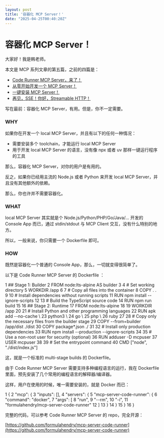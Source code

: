 ```yaml
---
layout: post
title: '容器化 MCP Server！'
date: "2025-04-25T00:40:20Z"
---
```

容器化 MCP Server！
===============

大家好！我是韩老师。

本文是 MCP 系列文章的第五篇，之前的四篇是：

*   [Code Runner MCP Server，来了！](https://mp.weixin.qq.com/s?__biz=MzU1NjgwNTExNQ==&mid=2247498368&idx=1&sn=67b0b87612452ecda9d7551b959476e1&scene=21#wechat_redirect)
*   [从零开始开发一个 MCP Server！](https://mp.weixin.qq.com/s?__biz=MzU1NjgwNTExNQ==&mid=2247498376&idx=1&sn=5b0f0acfdb8905addc9efe1c197d32cf&scene=21#wechat_redirect)
*   [一键安装 MCP Server！](https://mp.weixin.qq.com/s?__biz=MzIwODE4Nzg2NQ==&mid=2650563732&idx=1&sn=febce08ecc9968e84905d804ad5b4b14&scene=21#wechat_redirect)
*   [再见，SSE！你好，Streamable HTTP！](https://mp.weixin.qq.com/s?__biz=MzIwODE4Nzg2NQ==&mid=2650563747&idx=1&sn=82d8b9f6a5196558fcd54607ba8614eb&scene=21#wechat_redirect)

写在最前：容器化 MCP Server，有用。但是，你不一定需要。

### WHY

如果你在开发一个 local MCP Server，并且有以下的任何一种情况：

*   需要安装多个 toolchain，才能运行 local MCP Server
*   用于开发 local MCP Server 的语言，没有像 npx 或者 uv 那样一键运行程序的工具

那么，容器化 MCP Server，对你的用户是有用的。

反之，如果你已经用主流的 Node.js 或者 Python 来开发 local MCP Server，并且没有其他额外的依赖。

那么，你也许并不需要容器化。

### WHAT

local MCP Server 其实就是个 Node.js/Python/PHP/Go/Java/... 开发的 Console App 而已，通过 stdin/stdout 与 MCP Client 交互，没有什么特别的地方。

所以，一般来说，你只需要一个 Dockerfile 即可。

### HOW

既然是容器化一个普通的 Console App，那么，一切就变得很简单了。

以下是 Code Runner MCP Server 的 Dockerfile ：

 1 ## Stage 1: Builder
 2 FROM node:lts-alpine AS builder 3 
 4 \# Set working directory
 5 WORKDIR /app 6 
 7 \# Copy all files into the container
 8 COPY . . 9 
10 \# Install dependencies without running scripts
11 RUN npm install --ignore-scripts
12 
13 \# Build the TypeScript source code
14 RUN npm run build
15 
16 ## Stage 2: Runtime
17 FROM node:lts-alpine
18 
19 WORKDIR /app
20 
21 \# Install Python and other programming languages
22 RUN apk add --no-cache \\
23 python3 \\
24 go \\
25 php \\
26 ruby
27 
28 \# Copy only the necessary files from the builder stage
29 COPY --from=builder /app/dist ./dist
30 COPY package\*.json ./
31 
32 \# Install only production dependencies
33 RUN npm install --production --ignore-scripts
34 
35 \# Use a non-root user for security (optional)
36 RUN adduser -D mcpuser
37 USER mcpuser
38 
39 \# Set the entrypoint command
40 CMD \["node", "./dist/index.js"\]

这，就是一个标准的 multi-stage builds 的 Dockerfile。

由于 Code Runner MCP Server 需要支持多种编程语言的运行，我在 Dockerfile 里面，预先安装了几个常用的编程语言的解释器/编译器。

这样，用户在使用的时候，唯一需要安装的，就是 Docker 而已：

 1 {
 2   "mcp": {
 3     "inputs": \[\],
 4     "servers": {
 5       "mcp-server-code-runner": {
 6         "command": "docker",
 7         "args": \[
 8           "run",
 9           "--rm",
10           "-i",
11           "formulahendry/mcp-server-code-runner"
12 \]
13 }
14 }
15 }
16 }

完整的代码，可以参考 Code Runner MCP Server 的 repo，完全开源：

[https://github.com/formulahendry/mcp-server-code-runner](https://github.com/formulahendry/mcp-server-code-runner)